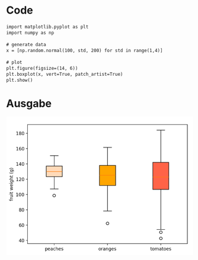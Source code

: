 # Code
```
import matplotlib.pyplot as plt
import numpy as np

# generate data
x = [np.random.normal(100, std, 200) for std in range(1,4)]

# plot
plt.figure(figsize=(14, 6))
plt.boxplot(x, vert=True, patch_artist=True)
plt.show()
```
# Ausgabe
![Boxplot Beispiel](https://github.com/JaredBeluzi/Data-Science/blob/main/Bilder/Boxplot.png)
